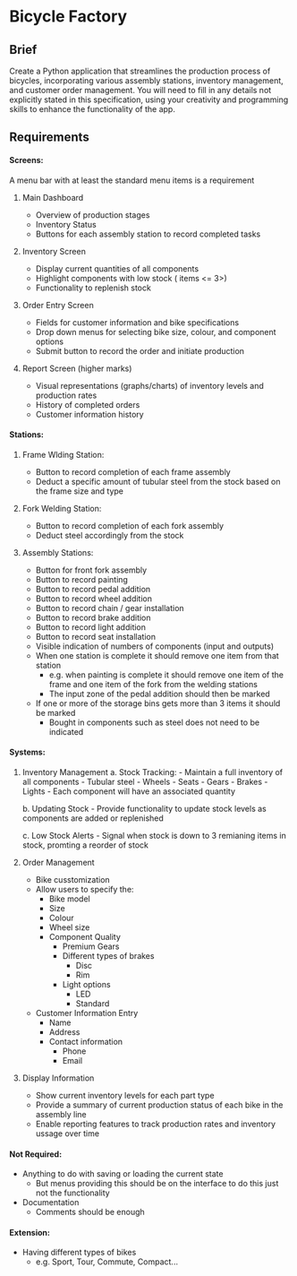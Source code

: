 # Bicycle Factory

## Brief

Create a Python application that streamlines the production process of bicycles, incorporating various assembly stations, inventory management, and customer order management. You will need to fill in any details not explicitly stated in this specification, using your creativity and programming skills to enhance the functionality of the app.

## Requirements

#### Screens:

A menu bar with at least the standard menu items is a requirement

1. Main Dashboard
    - Overview of production stages
    - Inventory Status
    - Buttons for each assembly station to record completed tasks

2. Inventory Screen
    - Display current quantities of all components
    - Highlight components with low stock ( items <= 3>)
    - Functionality to replenish stock

3. Order Entry Screen
    - Fields for customer information and bike specifications
    - Drop down menus for selecting bike size, colour, and component options
    - Submit button to record the order and initiate production

4. Report Screen (higher marks)
    - Visual representations (graphs/charts) of inventory levels and production rates
    - History of completed orders
    - Customer information history


#### Stations:
1. Frame Wlding Station:
    - Button to record completion of each frame assembly
    - Deduct a specific amount of tubular steel from the stock based on the frame size and type

2. Fork Welding Station:
    - Button to record completion of each fork assembly
    - Deduct steel accordingly from the stock

3. Assembly Stations:
    - Button for front fork assembly
    - Button to record painting
    - Button to record pedal addition
    - Button to record wheel addition
    - Button to record chain / gear installation
    - Button to record brake addition
    - Button to record light addition
    - Button to record seat installation
    - Visible indication of numbers of components (input and outputs)
    - When one station is complete it should remove one item from that station
        - e.g. when painting is complete it should remove one item of the frame and one item of the fork from the welding stations
        - The input zone of the pedal addition should then be marked
    - If one or more of the storage bins gets more than 3 items it should be marked
        - Bought in components such as steel does not need to be indicated


#### Systems:

1. Inventory Management
    a. Stock Tracking:
        - Maintain a full inventory of all components
            - Tubular steel
            - Wheels
            - Seats
            - Gears
            - Brakes
            - Lights
        - Each component will have an associated quantity
    
    b. Updating Stock
        - Provide functionality to update stock levels as components are added or replenished

    c. Low Stock Alerts
        - Signal when stock is down to 3 remianing items in stock, promting a reorder of stock

2. Order Management
    - Bike cusstomization
    - Allow users to specify the:
        - Bike model
        - Size
        - Colour
        - Wheel size
        - Component Quality
            - Premium Gears
            - Different types of brakes
                - Disc
                - Rim
            - Light options
                - LED
                - Standard
    - Customer Information Entry
        - Name
        - Address
        - Contact information
            - Phone
            - Email

3. Display Information
    - Show current inventory levels for each part type
    - Provide a summary of current production status of each bike in the assembly line
    - Enable reporting features to track production rates and inventory ussage over time


#### Not Required:

- Anything to do with saving or loading the current state
    - But menus providing this should be on the interface to do this just not the functionality
- Documentation
    - Comments should be enough

#### Extension:

- Having different types of bikes
    - e.g. Sport, Tour, Commute, Compact...




